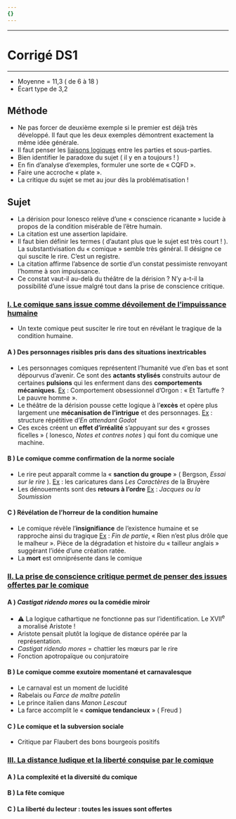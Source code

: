 ```yaml
---
{}
---
```

***
# Corrigé DS1
***
- Moyenne = 11,3 ( de 6 à 18 )
- Écart type de 3,2 
## Méthode 

- Ne pas forcer de deuxième exemple si le premier est déjà très développé. Il faut que les deux exemples démontrent exactement la même idée générale. 
- Il faut penser les <u>liaisons logiques</u> entre les parties et sous-parties. 
- Bien identifier le paradoxe du sujet ( il y en a toujours ! )
- En fin d’analyse d’exemples, formuler une sorte de « CQFD ». 
- Faire une accroche « plate ». 
- La critique du sujet se met au jour dès la problématisation ! 
## Sujet

- La dérision pour Ionesco relève d’une « conscience ricanante » lucide à propos de la condition misérable de l’être humain. 
- La citation est une assertion lapidaire. 
- Il faut bien définir les termes ( d’autant plus que le sujet est très court ! ). La substantivisation du « comique » semble très général. Il désigne ce qui suscite le rire. C’est un registre. 
- La citation affirme l’absence de sortie d’un constat pessimiste renvoyant l’homme à son impuissance. 
- Ce constat vaut-il au-delà du théâtre de la dérision ? N’y a-t-il la possibilité d’une issue malgré tout dans la prise de conscience critique. 

### <u>I. Le comique sans issue comme dévoilement de l’impuissance humaine</u> 

- Un texte comique peut susciter le rire tout en révélant le tragique de la condition humaine. 
#### A ) Des personnages risibles pris dans des situations inextricables 

- Les personnages comiques représentent l’humanité vue d’en bas et sont dépourvus d’avenir. Ce sont des **actants stylisés** construits autour de certaines **pulsions** qui les enferment dans des **comportements mécaniques**. <u>Ex</u> : Comportement obsessionnel d’Orgon : « Et Tartuffe ? Le pauvre homme ». 
- Le théâtre de la dérision pousse cette logique à l’**excès** et opère plus largement une **mécanisation de l’intrigue** et des personnages. <u>Ex</u> : structure répétitive d’*En attendant Godot* 
- Ces excès créent un **effet d’irréalité** s’appuyant sur des « grosses ficelles » ( Ionesco, *Notes et contres notes* ) qui font du comique une machine. 
#### B ) Le comique comme confirmation de la norme sociale 

- Le rire peut apparaît comme la « **sanction du groupe** » ( Bergson, *Essai sur le rire* ). <u>Ex</u> : les caricatures dans *Les Caractères* de la Bruyère 
- Les dénouements sont des **retours à l’ordre** <u>Ex</u> : *Jacques ou la Soumission* 

#### C ) Révélation de l’horreur de la condition humaine 

- Le comique révèle l’**insignifiance** de l’existence humaine et se rapproche ainsi du tragique <u>Ex</u> : *Fin de partie*, « Rien n’est plus drôle que le malheur ». Pièce de la dégradation et histoire du « tailleur anglais » suggérant l’idée d’une création ratée. 
- La **mort** est omniprésente dans le comique 

### <u>II. La prise de conscience critique permet de penser des issues offertes par le comique</u>

#### A ) *Castigat ridendo mores* ou la comédie miroir 

- ⚠ La logique cathartique ne fonctionne pas sur l’identification. Le XVII<sup>e</sup> a moralisé Aristote ! 
- Aristote pensait plutôt la logique de distance opérée par la représentation. 
- *Castigat ridendo mores* = chattier les mœurs par le rire 
- Fonction apotropaïque ou conjuratoire 

#### B ) Le comique comme exutoire momentané et carnavalesque 

- Le carnaval est un moment de lucidité 
- Rabelais ou *Farce de maître patelin*
- Le prince italien dans *Manon Lescaut* 
- La farce accomplit le « **comique tendancieux** » ( Freud ) 
#### C ) Le comique et la subversion sociale 

- Critique par Flaubert des bons bourgeois positifs 

### <u>III. La distance ludique et la liberté conquise par le comique</u> 

#### A ) La complexité et la diversité du comique

#### B ) La fête comique 

#### C ) La liberté du lecteur : toutes les issues sont offertes





